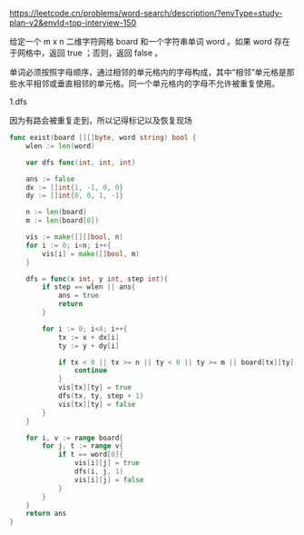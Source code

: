https://leetcode.cn/problems/word-search/description/?envType=study-plan-v2&envId=top-interview-150

给定一个 m x n 二维字符网格 board 和一个字符串单词 word 。如果 word 存在于网格中，返回 true ；否则，返回 false 。

单词必须按照字母顺序，通过相邻的单元格内的字母构成，其中“相邻”单元格是那些水平相邻或垂直相邻的单元格。同一个单元格内的字母不允许被重复使用。



1.dfs

因为有路会被重复走到，所以记得标记以及恢复现场


```go
func exist(board [][]byte, word string) bool {
    wlen := len(word)

    var dfs func(int, int, int)

    ans := false
    dx := []int{1, -1, 0, 0}
    dy := []int{0, 0, 1, -1}

    n := len(board)
    m := len(board[0])

    vis := make([][]bool, n)
    for i := 0; i<n; i++{
        vis[i] = make([]bool, m)
    }

    dfs = func(x int, y int, step int){
        if step == wlen || ans{
            ans = true
            return 
        }

        for i := 0; i<4; i++{
            tx := x + dx[i]
            ty := y + dy[i]

            if tx < 0 || tx >= n || ty < 0 || ty >= m || board[tx][ty] != word[step] || vis[tx][ty]{
                continue
            }
            vis[tx][ty] = true
            dfs(tx, ty, step + 1)
            vis[tx][ty] = false
        }
    }

    for i, v := range board{
        for j, t := range v{
            if t == word[0]{
                vis[i][j] = true
                dfs(i, j, 1)
                vis[i][j] = false
            }
        }
    }
    return ans
}
```